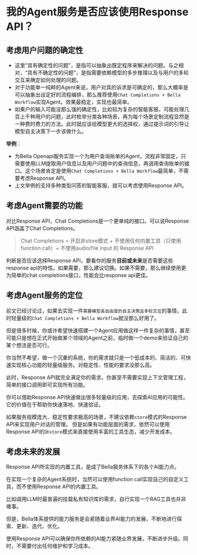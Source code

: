 # 我的Agent服务是否应该使用Response API？

## 考虑用户问题的确定性
- 这里“具有确定性的问题”，是指可以抽象出既定程序来解决的问题。与之相对，“具有不确定性的问题”，是指需要依赖模型的多步推理以及与用户的多轮交互来确定如何处理的问题。
- 对于功能单一纯粹的Agent来说，用户对其的诉求是可确定的，那么大概率是可以抽象出设定好的流程编排，那么推荐使用`Chat Completions + Bella Workflow`实现Agent。效果最稳定，实现也最简单。
- 如果户的输入可能没那么强的确定性，比如较为复杂的智能客服，可能处理几百上千种用户的问题，此时枚举分类各种场景，再为每个场景定制流程显然是一种费时费力的方法。此时就应该给模型更大的选择权，通过提示词的引导让模型自主决策下一步该做什么。

**举例**：
- 为Bella Openapi服务实现一个为用户查询账单的Agent，流程非常固定，只需要使用LLM提取用户信息以及用户问题中的查询信息，再调用查询账单的接口。这个场景肯定是使用`Chat Completions + Bella Workflow`最简单，不需要考虑Response API。
- 上文举例的支持多种类型问答的智能客服，就可以考虑使用Response API。

## 考虑Agent需要的功能
对比Response API，Chat Completions是一个更单纯的接口。可以说Response API涵盖了Chat Completions。

> Chat Completions = 开启非store模式 + 不使用任何内置工具（只使用function call）+ 不使用audio/file input 的 Response API

判断是否应该选择Response API，要看你的服务**目前或未来**是否需要这些response api的特性。如果需要，那么建议切换。如果不需要，那么继续使用更为简单的chat completions接口，性能会比response api更佳。

## 考虑Agent服务的定位
前文已经讨论过，如果去实现一件`需要模型高自由度的自主决策且多轮交互`的事情，此时轻量级的`Chat Completions + Bella Workflow`就没那么好用了。

但是很多时候，你或许希望快速搭建一个Agent应用做这样一件复杂的事情，甚至可能只是想在正式开始做某个领域的Agent之前，临时做一个demo来验证自己的某个想法是否可行。

你当然不希望，做一个沉重的系统，你的需求就只是一个低成本的、简洁的、可快速实现核心功能的轻量级服务。对稳定性、性能的要求没那么高。

此时，Response API就完全满足你的需求。你甚至不需要实现上下文管理工程，简单的接口调用即可实现所有功能。

你可以借助Response API快速做出很多轻量级的应用，去探索AI应用的可能性。它的价值在于帮助你快速落地、快速验证。

如果服务规模庞大、稳定性要求极高的场景，不建议依赖`store`模式的Response API来实现用户对话的管理。 但是如果有功能层面的需求，依然可以使用Response API的`非store`模式来直接使用丰富的工具生态，减少开发成本。

## 考虑未来的发展
Response API所实现的内置工具，是成了Bella服务体系下的各个AI能力点。

在实现一个复杂的Agent系统时，当然可以使用function call实现自己的自定义工具，而不使用Response API的内置工具。

比如调用LLM时最普遍的挂载私有知识库的需求，自行实现一个RAG工具也并非难事。

但是，Bella体系提供的能力服务是会紧随着业界AI能力的发展，不断地进行探索、更新、迭代、优化。

使用Response API可以确保你所依赖的AI能力紧随业界发展，不断进步升级。同时，不需要付出任何维护和学习成本。
